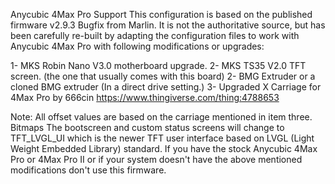 Anycubic 4Max Pro Support This configuration is based on the published firmware v2.9.3 Bugfix from Marlin. It is not the authoritative source, but has been carefully re-built by adapting the configuration files to work with Anycubic 4Max Pro with following modifications or upgrades:

1- MKS Robin Nano V3.0 motherboard upgrade. 2- MKS TS35 V2.0 TFT screen. (the one that usually comes with this board) 
2- BMG Extruder or a cloned BMG extruder (In a direct drive setting.) 
3- Upgraded X Carriage for 4Max Pro by 666cin https://www.thingiverse.com/thing:4788653

Note:
All offset values are based on the carriage mentioned in item three.
Bitmaps The bootscreen and custom status screens will change to TFT_LVGL_UI which is the newer TFT user interface based on LVGL (Light Weight Embedded Library) standard.
If you have the stock Anycubic 4Max Pro or 4Max Pro II or if your system doesn't have the above mentioned modifications don't use this firmware. 

